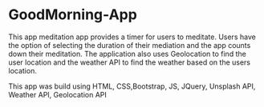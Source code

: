 # GoodMorning-App

This app meditation app provides a timer for users to meditate. Users have the option of selecting the duration of their mediation and the app counts down their meditation. The application also uses Geolocation to find the user location and the weather API to find the weather based on the users location. 

This app was build using HTML, CSS,Bootstrap, JS, JQuery, Unsplash API, Weather API, Geolocation API